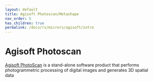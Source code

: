 ```yaml
---
layout: default
title: Agisoft Photoscan/Metashape
nav_order: 5
has_children: true
permalink: /docs/rs/micrors/agisoft/intro
---
```

# Agisoft Photoscan

[Agisoft PhotoScan](http://www.agisoft.com/) is a stand-alone software product that performs photogrammetric processing of digital images and generates 3D spatial data
